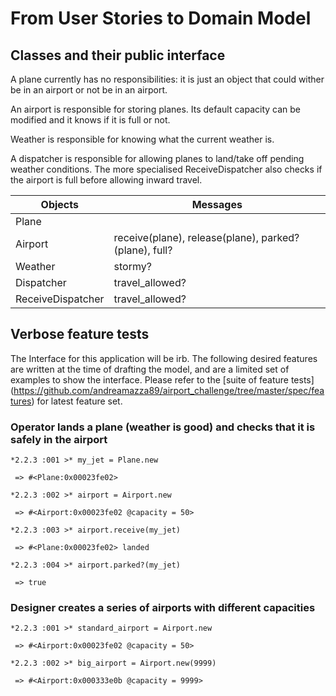 # From User Stories to Domain Model

## Classes and their public interface

A plane currently has no responsibilities: it is just an object that could wither be in an airport or not be in an airport.

An airport is responsible for storing planes. Its default capacity can be modified and it knows if it is full or not.

Weather is responsible for knowing what the current weather is.

A dispatcher is responsible for allowing planes to land/take off pending weather conditions. The more specialised ReceiveDispatcher also checks if the airport is full before allowing inward travel.

Objects            | Messages
-------            | -------------
Plane              | 
Airport            | receive(plane), release(plane), parked?(plane), full?
Weather            | stormy? 
Dispatcher         | travel_allowed?
ReceiveDispatcher  | travel_allowed?

## Verbose feature tests

The Interface for this application will be irb. 
The following desired features are written at the time of drafting the model, and are a limited set of examples to show the interface.
Please refer to the [suite of feature tests] (https://github.com/andreamazza89/airport_challenge/tree/master/spec/features) for latest feature set.

### Operator lands a plane (weather is good) and checks that it is safely in the airport
```
*2.2.3 :001 >* my_jet = Plane.new

 => #<Plane:0x00023fe02>
 
*2.2.3 :002 >* airport = Airport.new

 => #<Airport:0x00023fe02 @capacity = 50>
 
*2.2.3 :003 >* airport.receive(my_jet)

 => #<Plane:0x00023fe02> landed
 
*2.2.3 :004 >* airport.parked?(my_jet)

 => true
```
### Designer creates a series of airports with different capacities
```
*2.2.3 :001 >* standard_airport = Airport.new

 => #<Airport:0x00023fe02 @capacity = 50>
 
*2.2.3 :002 >* big_airport = Airport.new(9999)

 => #<Airport:0x000333e0b @capacity = 9999>
 ```
